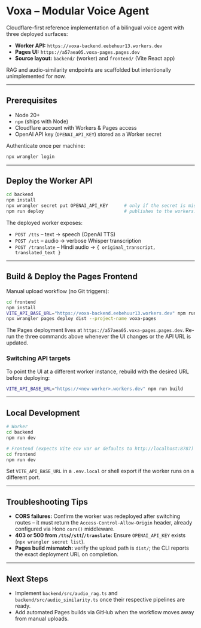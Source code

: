 # Voxa – Modular Voice Agent

Cloudflare-first reference implementation of a bilingual voice agent with three deployed surfaces:

- **Worker API:** `https://voxa-backend.eebehuur13.workers.dev`
- **Pages UI:** `https://a57aea05.voxa-pages.pages.dev`
- **Source layout:** `backend/` (worker) and `frontend/` (Vite React app)

RAG and audio-similarity endpoints are scaffolded but intentionally unimplemented for now.

---

## Prerequisites

- Node 20+
- `npm` (ships with Node)
- Cloudflare account with Workers & Pages access
- OpenAI API key (`OPENAI_API_KEY`) stored as a Worker secret

Authenticate once per machine:

```bash
npx wrangler login
```

---

## Deploy the Worker API

```bash
cd backend
npm install
npx wrangler secret put OPENAI_API_KEY      # only if the secret is missing or rotated
npm run deploy                              # publishes to the workers.dev address above
```

The deployed worker exposes:

- `POST /tts` – text → speech (OpenAI TTS)
- `POST /stt` – audio → verbose Whisper transcription
- `POST /translate` – Hindi audio → `{ original_transcript, translated_text }`

---

## Build & Deploy the Pages Frontend

Manual upload workflow (no Git triggers):

```bash
cd frontend
npm install
VITE_API_BASE_URL="https://voxa-backend.eebehuur13.workers.dev" npm run build
npx wrangler pages deploy dist --project-name voxa-pages
```

The Pages deployment lives at `https://a57aea05.voxa-pages.pages.dev`. Re-run the three commands above whenever the UI changes or the API URL is updated.

### Switching API targets

To point the UI at a different worker instance, rebuild with the desired URL before deploying:

```bash
VITE_API_BASE_URL="https://<new-worker>.workers.dev" npm run build
```

---

## Local Development

```bash
# Worker
cd backend
npm run dev

# Frontend (expects Vite env var or defaults to http://localhost:8787)
cd frontend
npm run dev
```

Set `VITE_API_BASE_URL` in a `.env.local` or shell export if the worker runs on a different port.

---

## Troubleshooting Tips

- **CORS failures:** Confirm the worker was redeployed after switching routes – it must return the `Access-Control-Allow-Origin` header, already configured via Hono `cors()` middleware.
- **403 or 500 from `/tts`/`/stt`/`/translate`:** Ensure `OPENAI_API_KEY` exists (`npx wrangler secret list`).
- **Pages build mismatch:** verify the upload path is `dist/`; the CLI reports the exact deployment URL on completion.

---

## Next Steps

- Implement `backend/src/audio_rag.ts` and `backend/src/audio_similarity.ts` once their respective pipelines are ready.
- Add automated Pages builds via GitHub when the workflow moves away from manual uploads.

